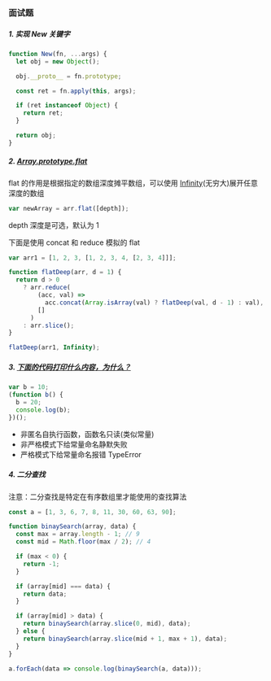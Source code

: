 ### 面试题

##### 1. 实现 New 关键字

```javascript
function New(fn, ...args) {
  let obj = new Object();

  obj.__proto__ = fn.prototype;

  const ret = fn.apply(this, args);

  if (ret instanceof Object) {
    return ret;
  }

  return obj;
}
```

##### 2. [Array.prototype.flat](https://developer.mozilla.org/zh-CN/docs/Web/JavaScript/Reference/Global_Objects/Array/flat)

flat 的作用是根据指定的数组深度摊平数组，可以使用 [Infinity](https://developer.mozilla.org/zh-CN/docs/Web/JavaScript/Reference/Global_Objects/Infinity)(无穷大)展开任意深度的数组

```javascript
var newArray = arr.flat([depth]);
```

depth 深度是可选，默认为 1

下面是使用 concat 和 reduce 模拟的 flat

```javascript
var arr1 = [1, 2, 3, [1, 2, 3, 4, [2, 3, 4]]];

function flatDeep(arr, d = 1) {
  return d > 0
    ? arr.reduce(
        (acc, val) =>
          acc.concat(Array.isArray(val) ? flatDeep(val, d - 1) : val),
        []
      )
    : arr.slice();
}

flatDeep(arr1, Infinity);
```

##### 3. [下面的代码打印什么内容，为什么？](https://github.com/Advanced-Frontend/Daily-Interview-Question/issues/48)

```javascript
var b = 10;
(function b() {
  b = 20;
  console.log(b);
})();
```

- 非匿名自执行函数，函数名只读(类似常量)
- 非严格模式下给常量命名静默失败
- 严格模式下给常量命名报错 TypeError

##### 4. 二分查找

注意：二分查找是特定在有序数组里才能使用的查找算法

```javascript
const a = [1, 3, 6, 7, 8, 11, 30, 60, 63, 90];

function binaySearch(array, data) {
  const max = array.length - 1; // 9
  const mid = Math.floor(max / 2); // 4

  if (max < 0) {
    return -1;
  }

  if (array[mid] === data) {
    return data;
  }

  if (array[mid] > data) {
    return binaySearch(array.slice(0, mid), data);
  } else {
    return binaySearch(array.slice(mid + 1, max + 1), data);
  }
}

a.forEach(data => console.log(binaySearch(a, data)));
```
